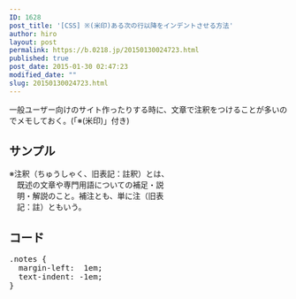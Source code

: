 ```yaml
---
ID: 1628
post_title: '[CSS] ※(米印)ある次の行以降をインデントさせる方法'
author: hiro
layout: post
permalink: https://b.0218.jp/20150130024723.html
published: true
post_date: 2015-01-30 02:47:23
modified_date: ""
slug: 20150130024723.html
---
```

一般ユーザー向けのサイト作ったりする時に、文章で注釈をつけることが多いのでメモしておく。(「※(米印)」付き)
<!--more-->
<h2>サンプル</h2>
<div class="sandbox">
<div style="width:300px">
<div style="margin-left:1em;text-indent:-1em;">※注釈（ちゅうしゃく、旧表記：註釈）とは、既述の文章や専門用語についての補足・説明・解説のこと。補注とも、単に注（旧表記：註）ともいう。</div>
</div>
</div>

<h2>コード</h2>
<pre class="prettyprint linenums lang-css">.notes {
  margin-left:  1em;
  text-indent: -1em;
}</pre>